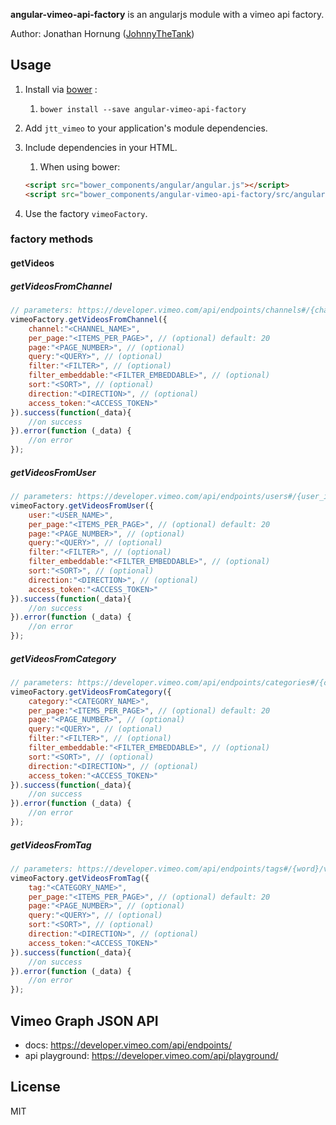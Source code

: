 **angular-vimeo-api-factory** is an angularjs module with a vimeo api factory.

Author: Jonathan Hornung ([JohnnyTheTank](https://github.com/JohnnyTheTank))

## Usage

1. Install via [bower](http://bower.io/) :
    1. `bower install --save angular-vimeo-api-factory`
2. Add `jtt_vimeo` to your application's module dependencies.
3. Include dependencies in your HTML.
    1. When using bower:

    ```html
    <script src="bower_components/angular/angular.js"></script>
    <script src="bower_components/angular-vimeo-api-factory/src/angular-vimeo-api-factory.js"></script>
    ```

4. Use the factory `vimeoFactory`.


### factory methods

#### getVideos

##### getVideosFromChannel
```js
// parameters: https://developer.vimeo.com/api/endpoints/channels#/{channel_id}/videos
vimeoFactory.getVideosFromChannel({
    channel:"<CHANNEL_NAME>",
    per_page:"<ITEMS_PER_PAGE>", // (optional) default: 20
    page:"<PAGE_NUMBER>", // (optional)
    query:"<QUERY>", // (optional)
    filter:"<FILTER>", // (optional)
    filter_embeddable:"<FILTER_EMBEDDABLE>", // (optional)
    sort:"<SORT>", // (optional)
    direction:"<DIRECTION>", // (optional)
    access_token:"<ACCESS_TOKEN>"
}).success(function(_data){
    //on success
}).error(function (_data) {
    //on error
});
```

##### getVideosFromUser
```js
// parameters: https://developer.vimeo.com/api/endpoints/users#/{user_id}/videos
vimeoFactory.getVideosFromUser({
    user:"<USER_NAME>",
    per_page:"<ITEMS_PER_PAGE>", // (optional) default: 20
    page:"<PAGE_NUMBER>", // (optional)
    query:"<QUERY>", // (optional)
    filter:"<FILTER>", // (optional)
    filter_embeddable:"<FILTER_EMBEDDABLE>", // (optional)
    sort:"<SORT>", // (optional)
    direction:"<DIRECTION>", // (optional)
    access_token:"<ACCESS_TOKEN>"
}).success(function(_data){
    //on success
}).error(function (_data) {
    //on error
});
```

##### getVideosFromCategory
```js
// parameters: https://developer.vimeo.com/api/endpoints/categories#/{category}/videos
vimeoFactory.getVideosFromCategory({
    category:"<CATEGORY_NAME>",
    per_page:"<ITEMS_PER_PAGE>", // (optional) default: 20
    page:"<PAGE_NUMBER>", // (optional)
    query:"<QUERY>", // (optional)
    filter:"<FILTER>", // (optional)
    filter_embeddable:"<FILTER_EMBEDDABLE>", // (optional)
    sort:"<SORT>", // (optional)
    direction:"<DIRECTION>", // (optional)
    access_token:"<ACCESS_TOKEN>"
}).success(function(_data){
    //on success
}).error(function (_data) {
    //on error
});
```

##### getVideosFromTag
```js
// parameters: https://developer.vimeo.com/api/endpoints/tags#/{word}/videos
vimeoFactory.getVideosFromTag({
    tag:"<CATEGORY_NAME>",
    per_page:"<ITEMS_PER_PAGE>", // (optional) default: 20
    page:"<PAGE_NUMBER>", // (optional)
    query:"<QUERY>", // (optional)
    sort:"<SORT>", // (optional)
    direction:"<DIRECTION>", // (optional)
    access_token:"<ACCESS_TOKEN>"
}).success(function(_data){
    //on success
}).error(function (_data) {
    //on error
});
```

## Vimeo Graph JSON API

* docs: https://developer.vimeo.com/api/endpoints/
* api playground: https://developer.vimeo.com/api/playground/


## License

MIT